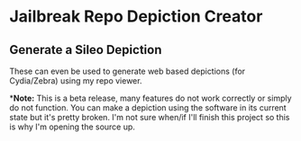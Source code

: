 # Jailbreak Repo Depiction Creator
## Generate a Sileo Depiction
These can even be used to generate web based depictions (for Cydia/Zebra) using my repo viewer.

***Note:**
This is a beta release, many features do not work correctly or simply do not function. You can make a depiction using the software in its current state but it's pretty broken. I'm not sure when/if I'll finish this project so this is why I'm opening the source up.